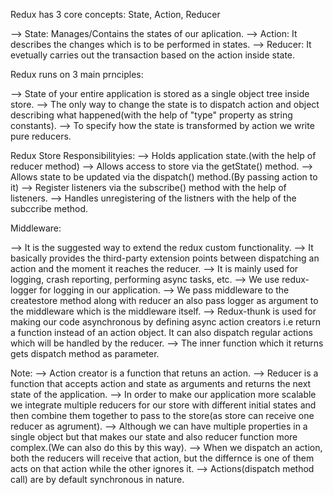 Redux has 3 core concepts: State, Action, Reducer

--> State: Manages/Contains the states of our aplication.
--> Action: It describes the changes which is to be performed in states.
--> Reducer: It evetually carries out the transaction based on the action inside state.

Redux runs on 3 main prnciples:

--> State of your entire application is stored as a single object tree inside store.
--> The only way to change the state is to dispatch action and object describing what happened(with the help of "type" property as string constants).
--> To specify how the state is transformed by action we write pure reducers.

Redux Store Responsibilityies:
--> Holds application state.(with the help of reducer method)
--> Allows access to store via the getState() method.
--> Allows state to be updated via the dispatch() method.(By passing action to it)
--> Register listeners via the subscribe() method with the help of listeners.
--> Handles unregistering of the listners with the help of the subccribe method.

Middleware:

--> It is the suggested way to extend the redux custom functionality.
--> It basically provides the third-party extension points between dispatching an action and the moment it reaches the reducer.
--> It is mainly used for logging, crash reporting, performing async tasks, etc.
--> We use redux-logger for logging in our application.
--> We pass middleware to the createstore method along with reducer an also pass logger as argument to the middleware which is the middleware itself.
--> Redux-thunk is used for making our code asynchronous by defining async action creators i.e return a function instead of an action object. It can also dispatch regular actions which will be handled by the reducer.
--> The inner function which it returns gets dispatch method as parameter.

Note:
--> Action creator is a function that retuns an action.
--> Reducer is a function that accepts action and state as arguments and returns the next state of the application.
--> In order to make our application more scalable we integrate multiple reducers for our store with different initial states and then combine them together to pass to the store(as store can receive one reducer as agrument).
--> Although we can have multiple properties in a single object but that makes our state and also reducer function more complex.(We can also do this by this way).
--> When we dispatch an action, both the reducers will receive that action, but the differnce is one of them acts on that action while the other ignores it.
--> Actions(dispatch method call) are by default synchronous in nature.
